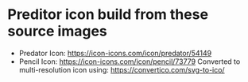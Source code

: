 # Preditor icon build from these source images

* Predator Icon: https://icon-icons.com/icon/predator/54149
* Pencil Icon: https://icon-icons.com/icon/pencil/73779
Converted to multi-resolution icon using: https://convertico.com/svg-to-ico/
